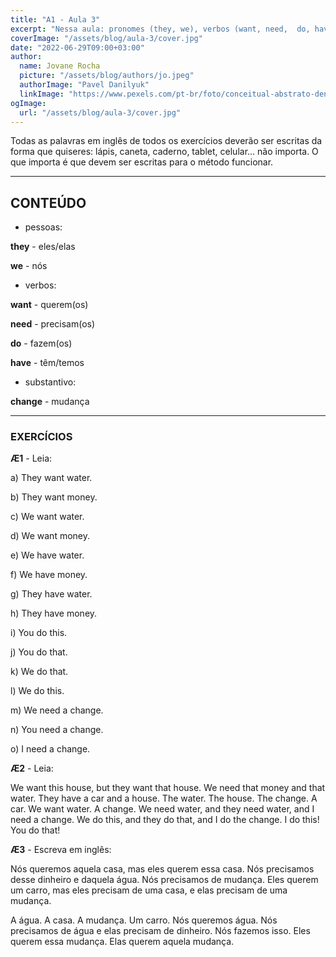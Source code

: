 ```yaml
---
title: "A1 - Aula 3"
excerpt: "Nessa aula: pronomes (they, we), verbos (want, need,  do, have)."
coverImage: "/assets/blog/aula-3/cover.jpg"
date: "2022-06-29T09:00+03:00"
author:
  name: Jovane Rocha
  picture: "/assets/blog/authors/jo.jpeg"
  authorImage: "Pavel Danilyuk"
  linkImage: "https://www.pexels.com/pt-br/foto/conceitual-abstrato-dentro-de-casa-interior-8553543/"
ogImage:
  url: "/assets/blog/aula-3/cover.jpg"
---
```


Todas as palavras em inglês de todos os exercícios deverão ser escritas da forma que quiseres:
lápis, caneta, caderno, tablet, celular... não importa. O que importa é
que devem ser escritas para o método funcionar.

---

## CONTEÚDO

- pessoas:

**they** - eles/elas

**we** - nós

- verbos:

**want** - querem(os)

**need** - precisam(os)

**do** - fazem(os)

**have** - têm/temos

- substantivo:

**change** - mudança

---

### EXERCÍCIOS

**Æ1** - Leia:

a) They want water.

b) They want money.

c) We want water.

d) We want money.

e) We have water.

f) We have money.

g) They have water.

h) They have money.

i) You do this.

j) You do that.

k) We do that.

l) We do this.

m) We need a change.

n) You need a change.

o) I need a change.

**Æ2** - Leia:

We want this house, but they want that house. We need that money and
that water. They have a car and a house. The water. The house. The change. A car. We
want water. A change. We need water, and they need water, and I need a change. We do this, and they do
that, and I do the change. I do this! You do that!

**Æ3** - Escreva em inglês:

Nós queremos aquela casa, mas eles querem essa casa. Nós precisamos desse dinheiro e
daquela água. Nós precisamos de mudança. Eles querem um carro, mas eles precisam de uma casa, e elas precisam de uma mudança.

A água. A casa. A mudança. Um carro. Nós
queremos água. Nós precisamos de água e elas precisam de dinheiro. Nós fazemos isso. Eles querem essa mudança. Elas querem aquela mudança.
